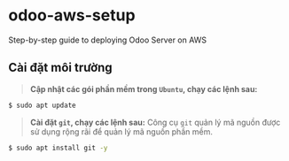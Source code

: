 # odoo-aws-setup
Step-by-step guide to deploying Odoo Server on AWS

Cài đặt môi trường
----

> **Cập nhật các gói phần mềm trong `Ubuntu`, chạy các lệnh sau:**

```bash
$ sudo apt update
```

> **Cài đặt `git`, chạy các lệnh sau:**
Công cụ `git` quản lý mã nguồn được sử dụng rộng rãi để quản lý mã nguồn phần mềm.

```bash
$ sudo apt install git -y
```
